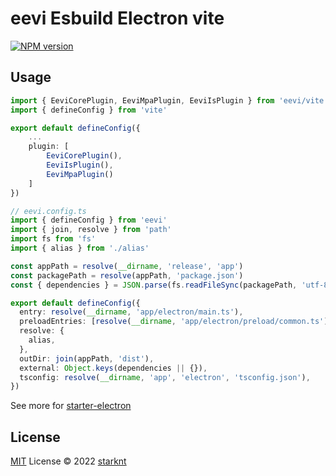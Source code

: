 # eevi Esbuild Electron vite
[![NPM version](https://img.shields.io/npm/v/eevi?color=a1b858&label=)](https://www.npmjs.com/package/eevi)

## Usage
```ts
import { EeviCorePlugin, EeviMpaPlugin, EeviIsPlugin } from 'eevi/vite'
import { defineConfig } from 'vite'

export default defineConfig({
    ...
    plugin: [
        EeviCorePlugin(),
        EeviIsPlugin(),
        EeviMpaPlugin()
    ]
})
```

```ts
// eevi.config.ts
import { defineConfig } from 'eevi'
import { join, resolve } from 'path'
import fs from 'fs'
import { alias } from './alias'

const appPath = resolve(__dirname, 'release', 'app')
const packagePath = resolve(appPath, 'package.json')
const { dependencies } = JSON.parse(fs.readFileSync(packagePath, 'utf-8') || '{}')

export default defineConfig({
  entry: resolve(__dirname, 'app/electron/main.ts'),
  preloadEntries: [resolve(__dirname, 'app/electron/preload/common.ts')],
  resolve: {
    alias,
  },
  outDir: join(appPath, 'dist'),
  external: Object.keys(dependencies || {}),
  tsconfig: resolve(__dirname, 'app', 'electron', 'tsconfig.json'),
})
```

See more for [starter-electron](https://github.com/starknt/starter-electron)

## License

[MIT](./LICENSE) License © 2022 [starknt](https://github.com/starknt)
